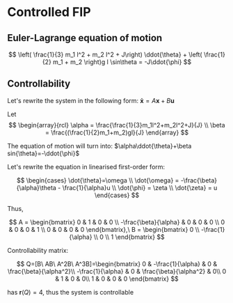 # Controlled FIP

## Euler-Lagrange equation of motion

$$
\left( \frac{1}{3} m_1 l^2 + m_2 l^2 + J\right) \ddot{\theta} + \left( \frac{1}{2} m_1 + m_2 \right)g l \sin\theta = -J\ddot{\phi}
$$

## Controllability

Let's rewrite the system in the following form:
$\boldsymbol{\dot{x}} = A\boldsymbol{x}+B\boldsymbol{u}$

Let
$$
\begin{array}{rcl}
\alpha = \frac{\frac{1}{3}m_1l^2+m_2l^2+J}{J} \\
\beta = \frac{(\frac{1}{2}m_1+m_2)gl}{J}
\end{array}
$$

The equation of motion will turn into:
$\alpha\ddot{\theta}+\beta sin{\theta}=-\ddot{\phi}$

Let's rewrite the equation in linearised first-order form:

$$
\begin{cases}
\dot{\theta}=\omega \\
\dot{\omega} = -\frac{\beta}{\alpha}\theta - \frac{1}{\alpha}u \\
\dot{\phi} = \zeta \\
\dot{\zeta} = u
\end{cases}
$$

Thus,

$$
A =
\begin{bmatrix}
0 & 1 & 0 & 0 \\
-\frac{\beta}{\alpha} & 0 & 0 & 0 \\
0 & 0 & 0 & 1 \\
0 & 0 & 0 & 0
\end{bmatrix},\ B =
\begin{bmatrix}
0 \\
-\frac{1}{\alpha} \\
0 \\
1
\end{bmatrix}
$$

Controllability matrix:

$$
Q=[B\ AB\ A^2B\ A^3B]=\begin{bmatrix}
0 & -\frac{1}{\alpha} & 0 & \frac{\beta}{\alpha^2}\\
-\frac{1}{\alpha} & 0 & \frac{\beta}{\alpha^2} & 0\\
0 & 1 & 0 & 0\\
1 & 0 & 0 & 0
\end{bmatrix}
$$

has $\boldsymbol{r}(Q)=4$, thus the system is controllable
